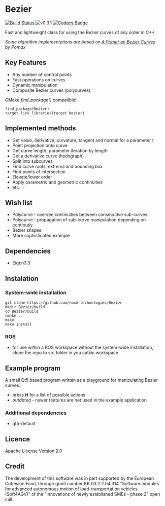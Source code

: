 # Bezier
[![Build Status](https://api.travis-ci.com/romb-technologies/Bezier.svg?branch=master)](https://api.travis-ci.com/romb-technologies/Bezier)
![v0.3.1](https://img.shields.io/badge/version-0.3.1-blue.svg)
[![Codacy Badge](https://app.codacy.com/project/badge/Grade/47864506cafa49f2a3628638642dd4e8)](https://www.codacy.com/gh/romb-technologies/Bezier/dashboard?utm_source=github.com&amp;utm_medium=referral&amp;utm_content=romb-technologies/Bezier&amp;utm_campaign=Badge_Grade)

Fast and lightweight class for using the Bezier curves of any order in C++

*Some algorithm implementations are based on [A Primer on Bezier Curves](https://pomax.github.io/bezierinfo/) by Pomax*

## Key Features
- Any number of control points
- Fast operations on curves
- Dynamic manipulation
- Composite Bezier curves (polycurves)

CMake *find_package()* compatible!
```
find_package(Bezier)
target_link_libraries(target bezier)
```

## Implemented methods
- Get value, derivative, curvature, tangent and normal for a parameter *t*
- Point projection onto curve
- Get curve length, parameter iteration by length
- Get a derivative curve (hodograph)
- Split into subcurves
- Find curve roots, extrema and bounding box
- Find points of intersection
- Elevate/lower order
- Apply parametric and geometric continuities
- etc.

## Wish list

- Polycurve - oversee continuities between consecutive sub-curves
- Polycurve - propagation of sub-curve manipulation depending on continutiy
- Bezier shapes
- More sophisticated example

## Dependencies
- Eigen3.3

## Instalation
### System-wide installation
```
git clone https://github.com/romb-technologies/Bezier
mkdir Bezier/build
cd Bezier/build
cmake ..
make
make install
```
### ROS
- for use within a ROS workspace without the system-wide installation, clone the repo to src folder in you catkin workspace 

## Example program
A small Qt5 based program written as a playground for manipulating Bezier curves.
- press *__H__* for a list of possible actions
- *outdated* - newer features are not used in the example application

### Additional dependencies
- qt5-default 

## Licence
Apache License Version 2.0

## Credit

The development of this software was in part supported by the European Cohesion Fund, through grant number KK.03.2.2.04.314 "Software modules for advanced autonomous motion of load-transportation vehicles (Soft4AGV)" of the "Innovations of newly established SMEs - phase 2" open call.
